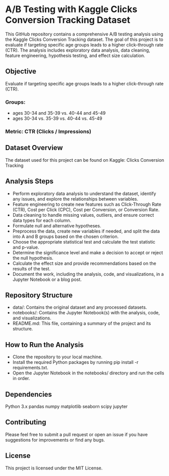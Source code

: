 # A/B Testing with Kaggle Clicks Conversion Tracking Dataset
This GitHub repository contains a comprehensive A/B testing analysis using the Kaggle Clicks Conversion Tracking dataset. The goal of this project is to evaluate if targeting specific age groups leads to a higher click-through rate (CTR). The analysis includes exploratory data analysis, data cleaning, feature engineering, hypothesis testing, and effect size calculation.

## Objective
Evaluate if targeting specific age groups leads to a higher click-through rate (CTR).

### Groups:
- ages 30-34 and 35-39 vs. 40-44 and 45-49
- ages 30-34 vs. 35-39 vs. 40-44 vs. 45-49
### Metric: CTR (Clicks / Impressions)

## Dataset Overview
The dataset used for this project can be found on Kaggle: Clicks Conversion Tracking

## Analysis Steps
* Perform exploratory data analysis to understand the dataset, identify any issues, and explore the relationships between variables.
* Feature engineering to create new features such as Click-Through Rate (CTR), Cost per Click (CPC), Cost per Conversion, or Conversion Rate.
* Data cleaning to handle missing values, outliers, and ensure correct data types for each column.
* Formulate null and alternative hypotheses.
* Preprocess the data, create new variables if needed, and split the data into A and B groups based on the chosen criterion.
* Choose the appropriate statistical test and calculate the test statistic and p-value.
* Determine the significance level and make a decision to accept or reject the null hypothesis.
* Calculate the effect size and provide recommendations based on the results of the test.
* Document the work, including the analysis, code, and visualizations, in a Jupyter Notebook or a blog post.

## Repository Structure
* data/: Contains the original dataset and any processed datasets.
* notebooks/: Contains the Jupyter Notebook(s) with the analysis, code, and visualizations.
* README.md: This file, containing a summary of the project and its structure.

## How to Run the Analysis
* Clone the repository to your local machine.
* Install the required Python packages by running pip install -r requirements.txt.
* Open the Jupyter Notebook in the notebooks/ directory and run the cells in order.

## Dependencies
Python 3.x
pandas
numpy
matplotlib
seaborn
scipy
jupyter

## Contributing
Please feel free to submit a pull request or open an issue if you have suggestions for improvements or find any bugs.

## License
This project is licensed under the MIT License.
